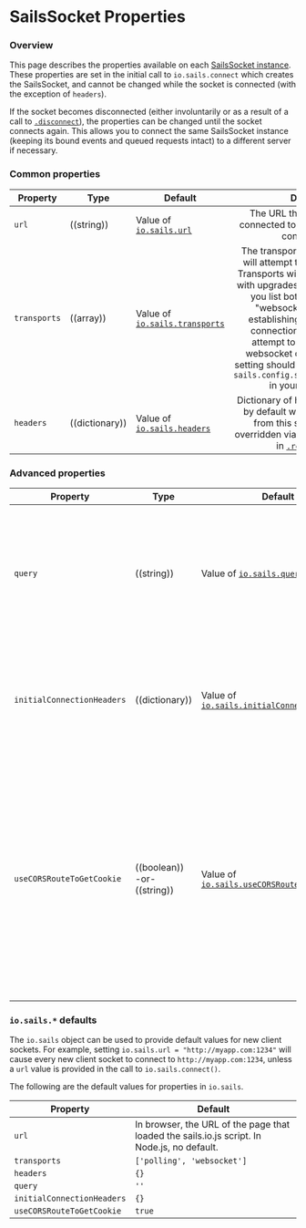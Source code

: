 # SailsSocket Properties

### Overview

This page describes the properties available on each [SailsSocket instance](http://sailsjs.org/documentation/reference/web-sockets/socket-client/sails-socket).  These properties are set in the initial call to `io.sails.connect` which creates the SailsSocket, and cannot be changed while the socket is connected (with the exception of `headers`).

If the socket becomes disconnected (either involuntarily or as a result of a call to [`.disconnect`](http://sailsjs.org/documentation/reference/web-sockets/socket-client/sails-socket/methods#?disconnect)), the properties can be changed until the socket connects again.  This allows you to connect the same SailsSocket instance (keeping its bound events and queued requests intact) to a different server if necessary.

### Common properties

  Property          | Type       | Default   | Details
 ------------------ |----------| --------- | :-------:
 `url`              | ((string)) | Value of [`io.sails.url`](http://sailsjs.org/documentation/reference/web-sockets/socket-client/sails-socket/properties#?iosails-defaults) | The URL that the socket is connected to, or will attempt to connect to.
 `transports`       | ((array))  | Value of [`io.sails.transports`](http://sailsjs.org/documentation/reference/web-sockets/socket-client/sails-socket/properties#?iosails-defaults) | The transports that the socket will attempt to connect using.  Transports will be tried in order, with upgrades allowed: that is, if you list both "polling" and "websocket", then after establishing a long-polling connection the server will attempt to upgrade it to a websocket connection.  This setting should match the value of `sails.config.sockets.transports` in your Sails app.
`headers` | ((dictionary)) | Value of [`io.sails.headers`](http://sailsjs.org/documentation/reference/web-sockets/socket-client/sails-socket/properties#?iosails-defaults) | Dictionary of headers to be sent by default with every request from this socket.  Can be overridden via the `headers` option in [`.request()`](http://sailsjs.org/documentation/reference/web-sockets/socket-client/io-socket-request).

### Advanced properties

  Property          | Type       | Default   | Details
 ------------------ |----------| --------- | :-------:
 `query`              | ((string)) | Value of [`io.sails.query`](http://sailsjs.org/documentation/reference/web-sockets/socket-client/sails-socket/properties#?iosails-defaults)    | Query string to use with the initial connection to the server.  In server code, this can be accessed via `req.socket.handshake.query` in controller actions or `socket.handshake.query` in [socket lifecycle callbacks](http://sailsjs.org/documentation/reference/configuration/sails-config-sockets).  Note that information about the sails.io.js SDK version will be tacked onto whatever query string you specify.
 `initialConnectionHeaders` | ((dictionary)) | Value of [`io.sails.initialConnectionHeaders`](http://sailsjs.org/documentation/reference/web-sockets/socket-client/sails-socket/properties#?iosails-defaults) | _Node.js only--not available in browser._ Dictionary of headers to be sent with the initial connection to the server.  In server code, these can be accessed via `req.socket.handshake.headers` in controller actions or `socket.handshake.headers` in [socket lifecycle callbacks](http://sailsjs.org/documentation/reference/configuration/sails-config-sockets).
 `useCORSRouteToGetCookie` | ((boolean)) -or- ((string)) | Value of [`io.sails.useCORSRouteToGetCookie`](http://sailsjs.org/documentation/reference/web-sockets/socket-client/sails-socket/properties#?iosails-defaults) | For cross-origin socket connections, use this property to choose a route to send an initial JSONP request (in browser environments) or HTTP request (in Node.js environments) in order to retrieve a cookie, so that a session can be established.  The route should return the string `_sailsIoJSConnect()`, which will allow the connection to continue.  If `useCORSRouteToGetCookie` is `true`, the default `/__getcookie` route on the Sails server will be used.  If it is `false`, no attempt will be made to contact the remote server before continuing the socket connection.

### `io.sails.*` defaults

The `io.sails` object can be used to provide default values for new client sockets.  For example, setting `io.sails.url = "http://myapp.com:1234"` will cause every new client socket to connect to `http://myapp.com:1234`, unless a `url` value is provided in the call to `io.sails.connect()`.

The following are the default values for properties in `io.sails`.

  Property          | Default
  ------------------ | -------
 `url`              | In browser, the URL of the page that loaded the sails.io.js script.  In Node.js, no default.
 `transports`       | `['polling', 'websocket']`
`headers` | `{}`
`query` | `''`
`initialConnectionHeaders` | `{}`
`useCORSRouteToGetCookie` | `true`

<docmeta name="displayName" value="Properties">

